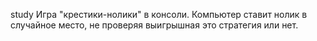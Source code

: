 study
Игра "крестики-нолики" в консоли.
Компьютер ставит нолик в случайное место, не проверяя выигрышная это стратегия или нет.
